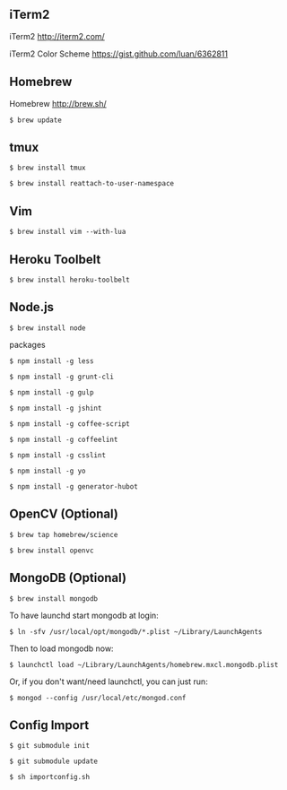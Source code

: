 
## iTerm2

iTerm2
http://iterm2.com/

iTerm2 Color Scheme
https://gist.github.com/luan/6362811


## Homebrew

Homebrew
http://brew.sh/

```
$ brew update
```

## tmux

```
$ brew install tmux

$ brew install reattach-to-user-namespace
```

## Vim

```
$ brew install vim --with-lua
```

## Heroku Toolbelt

```
$ brew install heroku-toolbelt
```

## Node.js

```
$ brew install node
```

packages
```
$ npm install -g less

$ npm install -g grunt-cli

$ npm install -g gulp

$ npm install -g jshint

$ npm install -g coffee-script

$ npm install -g coffeelint

$ npm install -g csslint

$ npm install -g yo

$ npm install -g generator-hubot
```


## OpenCV (Optional)

```
$ brew tap homebrew/science

$ brew install openvc
```


## MongoDB (Optional)

```
$ brew install mongodb
```

To have launchd start mongodb at login:
```
$ ln -sfv /usr/local/opt/mongodb/*.plist ~/Library/LaunchAgents
```

Then to load mongodb now:
```
$ launchctl load ~/Library/LaunchAgents/homebrew.mxcl.mongodb.plist
```

Or, if you don't want/need launchctl, you can just run:
```
$ mongod --config /usr/local/etc/mongod.conf
```

## Config Import

```
$ git submodule init

$ git submodule update

$ sh importconfig.sh
```

